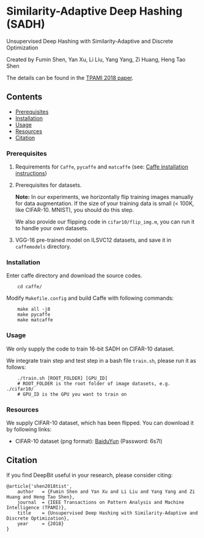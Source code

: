 Similarity-Adaptive Deep Hashing (SADH)
====

Unsupervised Deep Hashing with Similarity-Adaptive and Discrete Optimization

Created by Fumin Shen, Yan Xu, Li Liu, Yang Yang, Zi Huang, Heng Tao Shen

The details can be found in the [TPAMI 2018 paper](#).

## Contents ##

- [Prerequisites](#prerequisites)
- [Installation](#installation)
- [Usage](#usage)
- [Resources](#resources)
- [Citation](#citation)

### Prerequisites ###

1. Requirements for `Caffe`, `pycaffe` and `matcaffe` (see: [Caffe installation instructions](http://caffe.berkeleyvision.org/installation.html))

2. Prerequisites for datasets.
    
    **Note:** In our experiments, we horizontally flip training images manually for data augmentation. If the size of your training data is small (< 100K, like CIFAR-10. MNIST), you should do this step.

    We also provide our flipping code in `cifar10/flip_img.m`, you can run it to handle your own datasets.

3. VGG-16 pre-trained model on ILSVC12 datasets, and save it in `caffemodels` directory.
    

### Installation ###

Enter caffe directory and download the source codes.
```Shell
    cd caffe/
```

Modify `Makefile.config` and build Caffe with following commands:
```Shell
    make all -j8
    make pycaffe
    make matcaffe
```

### Usage ###

We only supply the code to train 16-bit SADH on CIFAR-10 dataset.

We integrate train step and test step in a bash file `train.sh`, please run it as follows:
```Shell
    ./train.sh [ROOT_FOLDER] [GPU_ID]
    # ROOT_FOLDER is the root folder of image datasets, e.g. ./cifar10/
    # GPU_ID is the GPU you want to train on
```

### Resources ###

We supply CIFAR-10 dataset, which has been flipped. You can download it by following links:

- CIFAR-10 dataset (png format): [BaiduYun](#https://pan.baidu.com/s/1pMCWc1H) (Password: 6s7l)


## Citation ##

If you find DeepBit useful in your research, please consider citing:

    @article{'shen2018tist',
        author   = {Fumin Shen and Yan Xu and Li Liu and Yang Yang and Zi Huang and Heng Tao Shen},
        journal  = {IEEE Transactions on Pattern Analysis and Machine Intelligence (TPAMI)}, 
        title    = {Unsupervised Deep Hashing with Similarity-Adaptive and Discrete Optimization},
        year     = {2018}
    }

